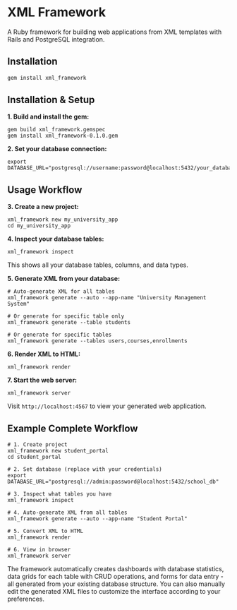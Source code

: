 # XML Framework

A Ruby framework for building web applications from XML templates with Rails and PostgreSQL integration.

## Installation

```bash
gem install xml_framework
```

## Installation & Setup

**1. Build and install the gem:**

```shellscript
gem build xml_framework.gemspec
gem install xml_framework-0.1.0.gem
```

**2. Set your database connection:**

```shellscript
export DATABASE_URL="postgresql://username:password@localhost:5432/your_database"
```

## Usage Workflow

**3. Create a new project:**

```shellscript
xml_framework new my_university_app
cd my_university_app
```

**4. Inspect your database tables:**

```shellscript
xml_framework inspect
```

This shows all your database tables, columns, and data types.

**5. Generate XML from your database:**

```shellscript
# Auto-generate XML for all tables
xml_framework generate --auto --app-name "University Management System"

# Or generate for specific table only
xml_framework generate --table students

# Or generate for specific tables
xml_framework generate --tables users,courses,enrollments
```

**6. Render XML to HTML:**

```shellscript
xml_framework render
```

**7. Start the web server:**

```shellscript
xml_framework server
```

Visit `http://localhost:4567` to view your generated web application.

## Example Complete Workflow

```shellscript
# 1. Create project
xml_framework new student_portal
cd student_portal

# 2. Set database (replace with your credentials)
export DATABASE_URL="postgresql://admin:password@localhost:5432/school_db"

# 3. Inspect what tables you have
xml_framework inspect

# 4. Auto-generate XML from all tables
xml_framework generate --auto --app-name "Student Portal"

# 5. Convert XML to HTML
xml_framework render

# 6. View in browser
xml_framework server
```

The framework automatically creates dashboards with database statistics, data grids for each table with CRUD operations, and forms for data entry - all generated from your existing database structure. You can also manually edit the generated XML files to customize the interface according to your preferences.
